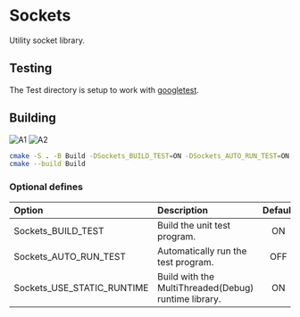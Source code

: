 # Sockets

Utility socket library.

## Testing

The Test directory is setup to work with [googletest](https://github.com/google/googletest).

## Building

![A1](https://github.com/chcly/Module.Sockets/actions/workflows/build-linux.yml/badge.svg)
![A2](https://github.com/chcly/Module.Sockets/actions/workflows/build-windows.yml/badge.svg)

```sh
cmake -S . -B Build -DSockets_BUILD_TEST=ON -DSockets_AUTO_RUN_TEST=ON
cmake --build Build
```

### Optional defines

| Option                     | Description                                          | Default |
| :------------------------- | :--------------------------------------------------- | :-----: |
| Sockets_BUILD_TEST         | Build the unit test program.                         |   ON    |
| Sockets_AUTO_RUN_TEST      | Automatically run the test program.                  |   OFF   |
| Sockets_USE_STATIC_RUNTIME | Build with the MultiThreaded(Debug) runtime library. |   ON    |
